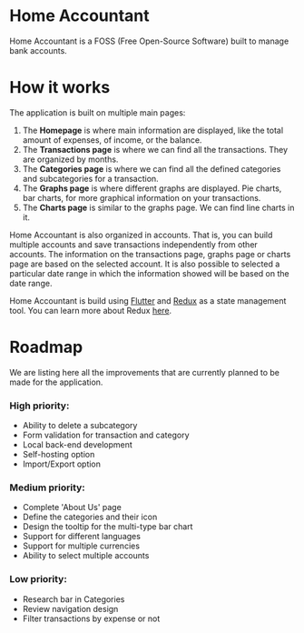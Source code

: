 # Home Accountant

Home Accountant is a FOSS (Free Open-Source Software) built to manage bank accounts.

# How it works

The application is built on multiple main pages:
1. The **Homepage** is where main information are displayed, like the total amount of expenses, of income, or the balance.
2. The **Transactions page** is where we can find all the transactions. They are organized by months.
3. The **Categories page** is where we can find all the defined categories and subcategories for a transaction.
4. The **Graphs page** is where different graphs are displayed. Pie charts, bar charts, for more graphical information on your transactions.
5. The **Charts page** is similar to the graphs page. We can find line charts in it.

Home Accountant is also organized in accounts. That is, you can build multiple accounts and save transactions independently from other accounts. The information on the transactions page, graphs page or charts page are based on the selected account. It is also possible to selected a particular date range in which the information showed will be based on the date range.

Home Accountant is build using [Flutter](https://flutter.dev/) and [Redux](https://pub.dev/packages/redux) as a state management tool. You can learn more about Redux [here](https://redux.js.org/).

# Roadmap

We are listing here all the improvements that are currently planned to be made for the application.

### High priority:
* Ability to delete a subcategory
* Form validation for transaction and category
* Local back-end development
* Self-hosting option
* Import/Export option

### Medium priority:
* Complete 'About Us' page
* Define the categories and their icon
* Design the tooltip for the multi-type bar chart
* Support for different languages
* Support for multiple currencies
* Ability to select multiple accounts

### Low priority:
* Research bar in Categories
* Review navigation design
* Filter transactions by expense or not